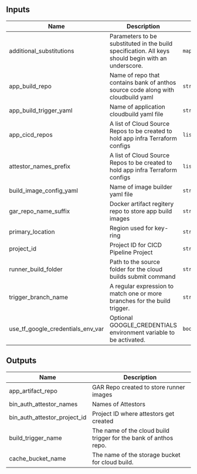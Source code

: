 <!-- BEGINNING OF PRE-COMMIT-TERRAFORM DOCS HOOK -->
## Inputs

| Name | Description | Type | Default | Required |
|------|-------------|------|---------|:--------:|
| additional\_substitutions | Parameters to be substituted in the build specification. All keys should begin with an underscore. | `map(string)` | `{}` | no |
| app\_build\_repo | Name of repo that contains bank of anthos source code along with cloudbuild yaml | `string` | n/a | yes |
| app\_build\_trigger\_yaml | Name of application cloudbuild yaml file | `string` | n/a | yes |
| app\_cicd\_repos | A list of Cloud Source Repos to be created to hold app infra Terraform configs | `list(string)` | n/a | yes |
| attestor\_names\_prefix | A list of Cloud Source Repos to be created to hold app infra Terraform configs | `list(string)` | n/a | yes |
| build\_image\_config\_yaml | Name of image builder yaml file | `string` | n/a | yes |
| gar\_repo\_name\_suffix | Docker artifact regitery repo to store app build images | `string` | n/a | yes |
| primary\_location | Region used for key-ring | `string` | n/a | yes |
| project\_id | Project ID for CICD Pipeline Project | `string` | n/a | yes |
| runner\_build\_folder | Path to the source folder for the cloud builds submit command | `string` | n/a | yes |
| trigger\_branch\_name | A regular expression to match one or more branches for the build trigger. | `string` | n/a | yes |
| use\_tf\_google\_credentials\_env\_var | Optional GOOGLE\_CREDENTIALS environment variable to be activated. | `bool` | `false` | no |

## Outputs

| Name | Description |
|------|-------------|
| app\_artifact\_repo | GAR Repo created to store runner images |
| bin\_auth\_attestor\_names | Names of Attestors |
| bin\_auth\_attestor\_project\_id | Project ID where attestors get created |
| build\_trigger\_name | The name of the cloud build trigger for the bank of anthos repo. |
| cache\_bucket\_name | The name of the storage bucket for cloud build. |

<!-- END OF PRE-COMMIT-TERRAFORM DOCS HOOK -->
